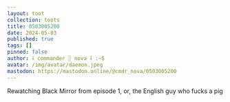 ```yaml
---
layout: toot
collection: toots
title: 0503005200
date: 2024-05-03
published: true
tags: []
pinned: false
author: ⸸ commander ░ nova ⸸ :~$
avatar: /img/avatar/daemon.jpeg
mastodon: https://mastodon.online/@cmdr_nova/0503005200
---
```


Rewatching Black Mirror from episode 1, or, the English guy who fucks a pig
